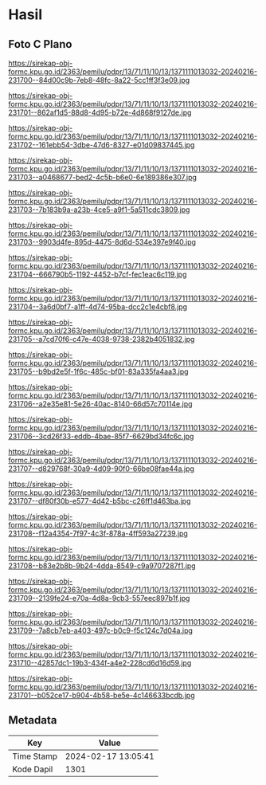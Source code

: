 # Hasil

## Foto C Plano

https://sirekap-obj-formc.kpu.go.id/2363/pemilu/pdpr/13/71/11/10/13/1371111013032-20240216-231700--84d00c9b-7eb8-48fc-8a22-5cc1ff3f3e09.jpg

https://sirekap-obj-formc.kpu.go.id/2363/pemilu/pdpr/13/71/11/10/13/1371111013032-20240216-231701--862af1d5-88d8-4d95-b72e-4d868f9127de.jpg

https://sirekap-obj-formc.kpu.go.id/2363/pemilu/pdpr/13/71/11/10/13/1371111013032-20240216-231702--161ebb54-3dbe-47d6-8327-e01d09837445.jpg

https://sirekap-obj-formc.kpu.go.id/2363/pemilu/pdpr/13/71/11/10/13/1371111013032-20240216-231703--a0468677-bed2-4c5b-b6e0-6e189386e307.jpg

https://sirekap-obj-formc.kpu.go.id/2363/pemilu/pdpr/13/71/11/10/13/1371111013032-20240216-231703--7b183b9a-a23b-4ce5-a9f1-5a511cdc3809.jpg

https://sirekap-obj-formc.kpu.go.id/2363/pemilu/pdpr/13/71/11/10/13/1371111013032-20240216-231703--9903d4fe-895d-4475-8d6d-534e397e9f40.jpg

https://sirekap-obj-formc.kpu.go.id/2363/pemilu/pdpr/13/71/11/10/13/1371111013032-20240216-231704--666790b5-1192-4452-b7cf-fec1eac6c119.jpg

https://sirekap-obj-formc.kpu.go.id/2363/pemilu/pdpr/13/71/11/10/13/1371111013032-20240216-231704--3a6d0bf7-a1ff-4d74-95ba-dcc2c1e4cbf8.jpg

https://sirekap-obj-formc.kpu.go.id/2363/pemilu/pdpr/13/71/11/10/13/1371111013032-20240216-231705--a7cd70f6-c47e-4038-9738-2382b4051832.jpg

https://sirekap-obj-formc.kpu.go.id/2363/pemilu/pdpr/13/71/11/10/13/1371111013032-20240216-231705--b9bd2e5f-1f6c-485c-bf01-83a335fa4aa3.jpg

https://sirekap-obj-formc.kpu.go.id/2363/pemilu/pdpr/13/71/11/10/13/1371111013032-20240216-231706--a2e35e81-5e26-40ac-8140-66d57c70114e.jpg

https://sirekap-obj-formc.kpu.go.id/2363/pemilu/pdpr/13/71/11/10/13/1371111013032-20240216-231706--3cd26f33-eddb-4bae-85f7-6629bd34fc6c.jpg

https://sirekap-obj-formc.kpu.go.id/2363/pemilu/pdpr/13/71/11/10/13/1371111013032-20240216-231707--d829768f-30a9-4d09-90f0-66be08fae44a.jpg

https://sirekap-obj-formc.kpu.go.id/2363/pemilu/pdpr/13/71/11/10/13/1371111013032-20240216-231707--df80f30b-e577-4d42-b5bc-c26ff1d463ba.jpg

https://sirekap-obj-formc.kpu.go.id/2363/pemilu/pdpr/13/71/11/10/13/1371111013032-20240216-231708--f12a4354-7f97-4c3f-878a-4ff593a27239.jpg

https://sirekap-obj-formc.kpu.go.id/2363/pemilu/pdpr/13/71/11/10/13/1371111013032-20240216-231708--b83e2b8b-9b24-4dda-8549-c9a9707287f1.jpg

https://sirekap-obj-formc.kpu.go.id/2363/pemilu/pdpr/13/71/11/10/13/1371111013032-20240216-231709--2139fe24-e70a-4d8a-9cb3-557eec897b1f.jpg

https://sirekap-obj-formc.kpu.go.id/2363/pemilu/pdpr/13/71/11/10/13/1371111013032-20240216-231709--7a8cb7eb-a403-497c-b0c9-f5c124c7d04a.jpg

https://sirekap-obj-formc.kpu.go.id/2363/pemilu/pdpr/13/71/11/10/13/1371111013032-20240216-231710--42857dc1-19b3-434f-a4e2-228cd6d16d59.jpg

https://sirekap-obj-formc.kpu.go.id/2363/pemilu/pdpr/13/71/11/10/13/1371111013032-20240216-231701--b052ce17-b904-4b58-be5e-4c146633bcdb.jpg


## Metadata

| Key        | Value               |
| ---------- | ------------------- |
| Time Stamp | 2024-02-17 13:05:41 |
| Kode Dapil | 1301                |



